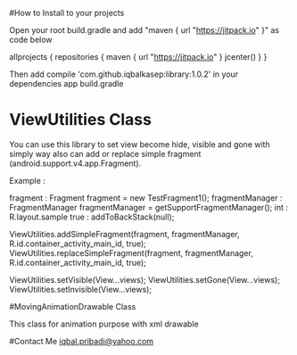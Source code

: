 #How to Install to your projects

Open your root build.gradle and add "maven { url "https://jitpack.io" }" as code below

allprojects {
    repositories {
        maven { url "https://jitpack.io" }
        jcenter()
    }
}

Then add compile 'com.github.iqbalkasep:library:1.0.2' in your dependencies app build.gradle 



# ViewUtilities Class


You can use this library to set view become hide, visible and gone with simply way also can add or replace simple fragment (android.support.v4.app.Fragment).

Example :  

fragment : Fragment fragment = new TestFragment1();
fragmentManager : FragmentManager fragmentManager = getSupportFragmentManager();
int : R.layout.sample
true : addToBackStack(null);

ViewUtilities.addSimpleFragment(fragment, fragmentManager, R.id.container_activity_main_id, true);
ViewUtilities.replaceSimpleFragment(fragment, fragmentManager, R.id.container_activity_main_id, true);

ViewUtilities.setVisible(View...views);
ViewUtilities.setGone(View...views);
ViewUtilities.setInvisible(View...views);

#MovingAnimationDrawable Class

This class for animation purpose with xml drawable 


#Contact Me
iqbal.pribadi@yahoo.com




